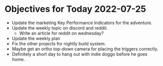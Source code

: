 # Objectives for Today 2022-07-25

- Update the marketing Key Performance Indicators for the adventure.
- Update the weekly topic on discord and reddit.
  - Write an article for reddit on wednesday?
- Update the weekly plan
- Fix the other projects for nightly build system.
- Maybe get an ortho top-down camera for placing the triggers correctly.
- Definitely a short day to hang out with indie doggo before he goes home.
